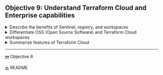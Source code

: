 ## Objective 9: Understand Terraform Cloud and Enterprise capabilities

<details><summary>Describe the benefits of Sentinel, registry, and workspaces</summary>
<p>

- **Sentinel**

  - An embedded [policy as a code](https://www.hashicorp.com/blog/why-policy-as-code/) framework used with Enterprise products. Policies written in the [Sentinel language](https://docs.hashicorp.com/sentinel/writing/)
  - Used for logic based policy decisions and can be extended to use information form external sources.
  - `tfe_sentinel_policy` resource can be used to upload a policy using Terraform itself
  - Sentinel can be used with Terraform Cloud as well by:
    - Defining the policies - Policies are defined using the policy language with imports for parsing the Terraform plan, state and configuration.
    - Managing policies for organizations - Users with permission to manage policies can add policies to their organization by configuring VCS integration or uploading policy sets through the API. They also define which workspaces the policy sets are checked against during runs. (More about permissions.)
    - Enforcing policy checks on runs - Policies are checked when a run is performed, after the terraform plan but before it can be confirmed or the terraform apply is executed.
    - Mocking Sentinel Terraform data - Terraform Cloud provides the ability to generate mock data for any run within a workspace. This data can be used with the Sentinel CLI to test policies before deployment.

- **Module Registry**

  - Private module registry helps us share Terraform modules with other organizations.
  - Support includes module versioning, search and filtering list of modules, and a configuration designer to build workspaces
  - Similar to the [Public Registry](https://www.terraform.io/docs/registry/index.html)
  - [Module Registry Announcement](https://www.hashicorp.com/blog/hashicorp-terraform-module-registry/)

- **Workspaces**
  - Using Workspaces is how Terraform Cloud organized infrastructure
  - Workspaces are Collections of Infrastructure - usually organizations have to manage many collections.
  - Each collection contains a configuration, state data, and variables.
  - Terraform Cloud manages infrastructure collections with workspaces instead of directories. A workspace contains everything Terraform needs to manage a given collection of infrastructure, and separate workspaces function like completely separate working directories.
  - [Terraform Enterprise: Understanding Workspaces And Modules](https://www.hashicorp.com/resources/terraform-enterprise-understanding-workspaces-and-modules/)
  </p>

</details>

<details><summary>Differentiate OSS (Open Source Software) and Terraform Cloud workspaces</summary>
<p>

- **CLI Workspaces**

  - relates to persistent data stored in the backend, a feature for using one configuration to manage many similar grouped resources.
  - uses with a Terraform's command line interface: `terraform workspace new bar`

- **Enterprise/Cloud Workspaces**
  - Uses Workspaces to manage break up parts of a system
  </p>

</details>

<details><summary>Summarize features of Terraform Cloud</summary>
<p>

- **Terraform Cloud**
  - [Terraform Cloud Pricing/Features](https://www.hashicorp.com/products/terraform/pricing/)
  - [Terraform Cloud Docs](https://www.terraform.io/docs/cloud/index.html)
  - Main Features - Workflow - CLI, Remote Execution(Operations), Support for Local Execution, Organize infra with workspaces, Remote state management, data sharing, and run triggers, version control integration, private module registry  
   - Integrations - Full API, Notifications - Access Control and Governance - team based permission systems, sentinel policies, cost estimation
  </p>

</details>

---

[⏮️](/Objective%208/hcl-features.md) Objective 8

[🔙](/README.md) README
